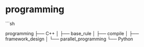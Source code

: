 # programming

\```sh 

programming
├── C++
│   ├── base_rule
│   ├── compile
│   ├── framework_design
│   └── parallel_programming
└── Python

